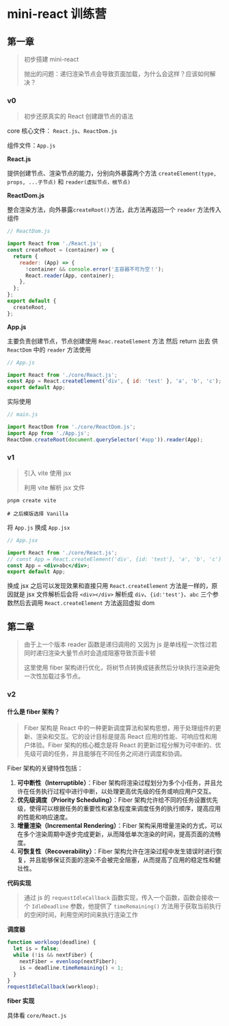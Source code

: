# mini-react 训练营

## 第一章

> 初步搭建 mini-react
>
> 抛出的问题：递归渲染节点会导致页面加载，为什么会这样？应该如何解决？

### v0

> 初步还原真实的 React 创建跟节点的语法

core 核心文件： `React.js`、`ReactDom.js`

组件文件：`App.js`

**React.js**

提供创建节点、渲染节点的能力，分别向外暴露两个方法 `createElement(type, props, ...子节点)` 和 `reader(虚拟节点，根节点)`

**ReactDom.js**

整合渲染方法，向外暴露`createRoot()`方法，此方法再返回一个 `reader` 方法传入组件

```javascript
// ReactDom.js

import React from './React.js';
const createRoot = (container) => {
  return {
    reader: (App) => {
      !container && console.error('主容器不可为空！');
      React.reader(App, container);
    },
  };
};
export default {
  createRoot,
};
```

**App.js**

主要负责创建节点，节点创建使用 `Reac.reateElement` 方法 然后 return 出去 供 `ReactDom` 中的 `reader` 方法使用

```javascript
// App.js

import React from './core/React.js';
const App = React.createElement('div', { id: 'test' }, 'a', 'b', 'c');
export default App;
```

实际使用

```javascript
// main.js

import ReactDom from './core/ReactDom.js';
import App from './App.js';
ReactDom.createRoot(document.querySelector('#app')).reader(App);
```

### v1

> 引入 vite 使用 jsx
>
> 利用 vite 解析 jsx 文件

```shell
pnpm create vite

# 之后模版选择 Vanilla
```

将 `App.js` 换成 `App.jsx`

```jsx
// App.jsx

import React from './core/React.js';
// const App = React.createElement('div', {id: 'test'}, 'a', 'b', 'c')
const App = <div>abc</div>;
export default App;
```

换成 jsx 之后可以发现效果和直接只用 `React.createElement` 方法是一样的，原因就是 jsx 文件解析后会将 `<div></div>` 解析成 `div`、`{id:'test'}`、`abc` 三个参数然后去调用 `React.createElement` 方法返回虚拟 dom

## 第二章

> 由于上一个版本 reader 函数是递归调用的 又因为 js 是单线程一次性过若同时递归渲染大量节点时会造成阻塞导致页面卡顿
>
> 这里使用 fiber 架构进行优化，将树节点转换成链表然后分块执行渲染避免一次性加载过多节点。

### v2

#### 什么是 fiber 架构？

> Fiber 架构是 React 中的一种更新调度算法和架构思想，用于处理组件的更新、渲染和交互。它的设计目标是提高 React 应用的性能、可响应性和用户体验。Fiber 架构的核心概念是将 React 的更新过程分解为可中断的、优先级可调的任务，并且能够在不同任务之间进行调度和协调。

Fiber 架构的关键特性包括：

1. **可中断性（Interruptible）**：Fiber 架构将渲染过程划分为多个小任务，并且允许在任务执行过程中进行中断，以处理更高优先级的任务或响应用户交互。
2. **优先级调度（Priority Scheduling）**：Fiber 架构允许给不同的任务设置优先级，使得可以根据任务的重要性和紧急程度来调度任务的执行顺序，提高应用的性能和响应速度。
3. **增量渲染（Incremental Rendering）**：Fiber 架构采用增量渲染的方式，可以在多个渲染周期中逐步完成更新，从而降低单次渲染的时间，提高页面的流畅度。
4. **可恢复性（Recoverability）**：Fiber 架构允许在渲染过程中发生错误时进行恢复，并且能够保证页面的渲染不会被完全阻塞，从而提高了应用的稳定性和健壮性。

**代码实现**

> 通过 js 的 `requestIdleCallback` 函数实现，传入一个函数，函数会接收一个 `IdleDeadline` 参数，他提供了 `timeRemaining()` 方法用于获取当前执行的空闲时间，利用空闲时间来执行渲染工作

**调度器**

```javascript
function workloop(deadline) {
  let is = false;
  while (!is && nextFiber) {
    nextFiber = evenloop(nextFiber);
    is = deadline.timeRemaining() < 1;
  }
}
requestIdleCallback(workloop);
```

**fiber 实现**

具体看 `core/React.js`

